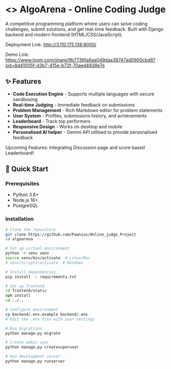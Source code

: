 # <> AlgoArena - Online Coding Judge

A competitive programming platform where users can solve coding challenges, submit solutions, and get real-time feedback. Built with Django backend and modern frontend (HTML/CSS/JavaScript).

Deployment Link: http://3.110.175.138:8000/


Demo Link: https://www.loom.com/share/9b7736fa6aa049daa38747ad0900cbd6?sid=8d41005f-d3b7-415e-b72f-70aed4838e7e

## ✨ Features

- **Code Execution Engine** - Supports multiple languages with secure sandboxing
- **Real-time Judging** - Immediate feedback on submissions
- **Problem Management** - Rich Markdown editor for problem statements
- **User System** - Profiles, submissions history, and achievements
- **Leaderboard** - Track top performers
- **Responsive Design** - Works on desktop and mobile
- **Personalised AI helper** - Gemini API utilised to provide personalised feedback

Upcoming Features: Integrating Discussion page and score based Leaderboard!

## 🚀 Quick Start

### Prerequisites
- Python 3.8+
- Node.js 16+
- PostgreSQL

### Installation

```bash
# Clone the repository
git clone https://github.com/Pawnios/Online_judge_Project
cd algoarena

# Set up virtual environment
python -m venv venv
source venv/bin/activate  # Linux/Mac
# venv\Scripts\activate  # Windows

# Install dependencies
pip install -r requirements.txt

# Set up frontend
cd frontend/static
npm install
cd ../..

# Configure environment
cp backend/.env.example backend/.env
# Edit the .env file with your settings

# Run migrations
python manage.py migrate

# Create admin user
python manage.py createsuperuser

# Run development server
python manage.py runserver



